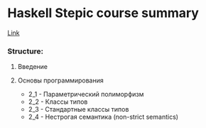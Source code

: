 # Haskell Stepic course summary

[Link](https://stepik.org/course/75/syllabus)

### Structure:

1. Введение

2. Основы программирования
   - 2_1 - Параметрический полиморфизм
   - 2_2 - Классы типов
   - 2_3 - Стандартные классы типов
   - 2_4 - Нестрогая семантика (non-strict semantics)
